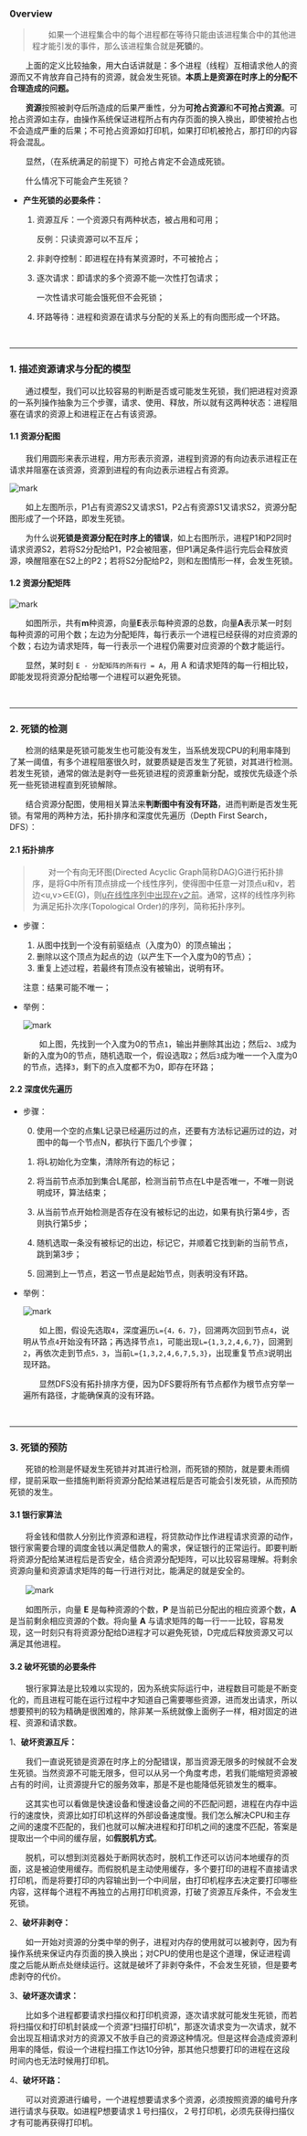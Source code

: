 ### 0verview

> 　　如果一个进程集合中的每个进程都在等待只能由该进程集合中的其他进程才能引发的事件，那么该进程集合就是**死锁**的。

　　上面的定义比较抽象，用大白话讲就是：多个进程（线程）互相请求他人的资源而又不肯放弃自己持有的资源，就会发生死锁。**本质上是资源在时序上的分配不合理造成的问题。**

　　**资源**按照被剥夺后所造成的后果严重性，分为**可抢占资源**和**不可抢占资源**。可抢占资源如主存，由操作系统保证进程所占有内存页面的换入换出，即使被抢占也不会造成严重的后果；不可抢占资源如打印机，如果打印机被抢占，那打印的内容将会混乱。

　　显然，（在系统满足的前提下）可抢占肯定不会造成死锁。

　　什么情况下可能会产生死锁？

- **产生死锁的必要条件：**

  1. 资源互斥：一个资源只有两种状态，被占用和可用；

     反例：只读资源可以不互斥；

  2. 非剥夺控制：即进程在持有某资源时，不可被抢占；

  3. 逐次请求：即请求的多个资源不能一次性打包请求；

     一次性请求可能会饿死但不会死锁；

  4. 环路等待：进程和资源在请求与分配的关系上的有向图形成一个环路。

<br>

---

### 1. 描述资源请求与分配的模型

　　通过模型，我们可以比较容易的判断是否或可能发生死锁，我们把进程对资源的一系列操作抽象为三个步骤，请求、使用、释放，所以就有这两种状态：进程阻塞在请求的资源上和进程正在占有该资源。

#### 1.1 资源分配图

　　我们用圆形来表示进程，用方形表示资源，进程到资源的有向边表示进程正在请求并阻塞在该资源，资源到进程的有向边表示进程占有资源。

![mark](https://cdn.jsdelivr.net/gh/HenryKang99/blog_img/img/mpzTe1Ihm6Md.png)

　　如上左图所示，P1占有资源S2又请求S1，P2占有资源S1又请求S2，资源分配图形成了一个环路，即发生死锁。

　　为什么说**死锁是资源分配在时序上的错误**，如上右图所示，进程P1和P2同时请求资源S2，若将S2分配给P1，P2会被阻塞，但P1满足条件运行完后会释放资源，唤醒阻塞在S2上的P2；若将S2分配给P2，则和左图情形一样，会发生死锁。

#### 1.2 资源分配矩阵

![mark](https://cdn.jsdelivr.net/gh/HenryKang99/blog_img/img/Q9Xivhpfjy0u.png)

　　如图所示，共有**m**种资源，向量**E**表示每种资源的总数，向量**A**表示某一时刻每种资源的可用个数；左边为分配矩阵，每行表示一个进程已经获得的对应资源的个数；右边为请求矩阵，每一行表示一个进程仍需要对应资源的个数才能运行。

　　显然，某时刻 `E - 分配矩阵的所有行 = A`，用 A 和请求矩阵的每一行相比较，即能发现将资源分配给哪一个进程可以避免死锁。

<br>

----

### 2. 死锁的检测

　　检测的结果是死锁可能发生也可能没有发生，当系统发现CPU的利用率降到了某一阈值，有多个进程阻塞很久时，就要质疑是否发生了死锁，对其进行检测。若发生死锁，通常的做法是剥夺一些死锁进程的资源重新分配，或按优先级逐个杀死一些死锁进程直到死锁解除。

　　结合资源分配图，使用相关算法来**判断图中有没有环路**，进而判断是否发生死锁。有常用的两种方法，拓扑排序和深度优先遍历（Depth First Search，DFS）：

#### 2.1 拓扑排序

> 　　对一个有向无环图(Directed Acyclic Graph简称DAG)G进行拓扑排序，是将G中所有顶点排成一个线性序列，使得图中任意一对顶点u和v，若边<u,v>∈E(G)，则<u>u在线性序列中出现在v之前</u>。通常，这样的线性序列称为满足拓扑次序(Topological Order)的序列，简称拓扑序列。

- 步骤：

  1. 从图中找到一个没有前驱结点（入度为0）的顶点输出；
  2. 删除以这个顶点为起点的边（以产生下一个入度为0的节点）；
  3. 重复上述过程，若最终有顶点没有被输出，说明有环。

  注意：结果可能不唯一；

- 举例：

  ![mark](https://cdn.jsdelivr.net/gh/HenryKang99/blog_img/img/yIO6ngewP7IS.png)

  　　如上图，先找到一个入度为0的节点`1`，输出并删除其出边；然后`2`、`3`成为新的入度为0的节点，随机选取一个，假设选取`2`；然后`3`成为唯一一个入度为0的节点，选择`3`，剩下的点入度都不为0，即存在环路；

  

#### 2.2 深度优先遍历

- 步骤：

  0. 使用一个空的点集L记录已经遍历过的点，还要有方法标记遍历过的边，对图中的每一个节点N，都执行下面几个步骤；

  1. 将L初始化为空集，清除所有边的标记；
  2. 将当前节点添加到集合L尾部，检测当前节点在L中是否唯一，不唯一则说明成环，算法结束；
  3. 从当前节点开始检测是否存在没有被标记的出边，如果有执行第4步，否则执行第5步；
  4. 随机选取一条没有被标记的出边，标记它，并顺着它找到新的当前节点，跳到第3步；
  5. 回溯到上一节点，若这一节点是起始节点，则表明没有环路。

- 举例：

  ![mark](https://cdn.jsdelivr.net/gh/HenryKang99/blog_img/img/3wCIMPBsBOd5.png)

  　　如上图，假设先选取`4`，深度遍历`L={4，6，7}`，回溯两次回到节点`4`，说明从节点`4`开始没有环路；再选择节点`1`，可能出现`L={1,3,2,4,6,7}`，回溯到`2`，再依次走到节点`5，3`，当前`L={1,3,2,4,6,7,5,3}`，出现重复节点`3`说明出现环路。

  　　显然DFS没有拓扑排序方便，因为DFS要将所有节点都作为根节点穷举一遍所有路径，才能确保真的没有环路。

<br>

---

### 3. 死锁的预防

　　死锁的检测是怀疑发生死锁并对其进行检测，而死锁的预防，就是要未雨绸缪，提前采取一些措施判断将资源分配给某进程后是否可能会引发死锁，从而预防死锁的发生。

#### 3.1 银行家算法

　　将金钱和借款人分别比作资源和进程，将贷款动作比作进程请求资源的动作，银行家需要合理的调度金钱以满足借款人的需求，保证银行的正常运行。即要判断将资源分配给某进程后是否安全，结合资源分配矩阵，可以比较容易理解。将剩余资源向量和资源请求矩阵的每一行进行对比，能满足的就是安全的。

　　![mark](https://cdn.jsdelivr.net/gh/HenryKang99/blog_img/img/8rXLaSgyMBcY.png)

　　如图所示，向量 **E** 是每种资源的个数，**P** 是当前已分配出的相应资源个数，**A** 是当前剩余相应资源的个数。将向量 **A** 与请求矩阵的每一行一一比较，容易发现，这一时刻只有将资源分配给D进程才可以避免死锁，D完成后释放资源又可以满足其他进程。

#### 3.2 破坏死锁的必要条件

　　银行家算法是比较难以实现的，因为系统实际运行中，进程数目可能是不断变化的，而且进程可能在运行过程中才知道自己需要哪些资源，进而发出请求，所以想要预判的较为精确是很困难的，除非某一系统就像上面例子一样，相对固定的进程、资源和请求数。

1、**破坏资源互斥：**

　　我们一直说死锁是资源在时序上的分配错误，那当资源无限多的时候就不会发生死锁。当然资源不可能无限多，但可以从另一个角度考虑，若我们能缩短资源被占有的时间，让资源提升它的服务效率，那是不是也能降低死锁发生的概率。

　　这其实也可以看做是快速设备和慢速设备之间的不匹配问题，进程在内存中运行的速度快，资源比如打印机这样的外部设备速度慢。我们怎么解决CPU和主存之间的速度不匹配的，我们也就可以解决进程和打印机之间的速度不匹配，答案是提取出一个中间的缓存层，如**假脱机方式**。

　　脱机，可以想到浏览器处于断网状态时，脱机工作还可以访问本地缓存的页面，这是被迫使用缓存。而假脱机是主动使用缓存，多个要打印的进程不直接请求打印机，而是将要打印的内容输出到一个中间层，由打印机程序去决定要打印哪些内容，这样每个进程不再独立的占用打印机资源，打破了资源互斥条件，不会发生死锁。

2、**破坏非剥夺：**

　　如一开始对资源的分类中举的例子，进程对内存的使用就可以被剥夺，因为有操作系统来保证内存页面的换入换出；对CPU的使用也是这个道理，保证进程调度之后能从断点处继续运行。这就是破坏了非剥夺条件，不会发生死锁，但是要考虑剥夺的代价。

3、**破坏逐次请求：**

　　比如多个进程都要请求扫描仪和打印机资源，逐次请求就可能发生死锁，而若将扫描仪和打印机封装成一个资源“扫描打印机”，那逐次请求变为一次请求，就不会出现互相请求对方的资源又不放手自己的资源这种情况。但是这样会造成资源利用率的降低，假设一个进程扫描工作达10分钟，那其他只想要打印的进程在这段时间内也无法时候用打印机。

4、**破坏环路：**

　　可以对资源进行编号，一个进程想要请求多个资源，必须按照资源的编号升序进行请求与获取。如进程P想要请求１号扫描仪，２号打印机，必须先获得扫描仪才有可能再获得打印机。

<br>

